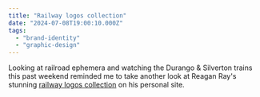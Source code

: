 ```yaml
---
title: "Railway logos collection"
date: "2024-07-08T19:00:10.000Z"
tags: 
  - "brand-identity"
  - "graphic-design"
---
```


Looking at railroad ephemera and watching the Durango & Silverton trains this past weekend reminded me to take another look at Reagan Ray's stunning [railway logos collection](https://reaganray.com/2018/02/20/railway-logos) on his personal site.
